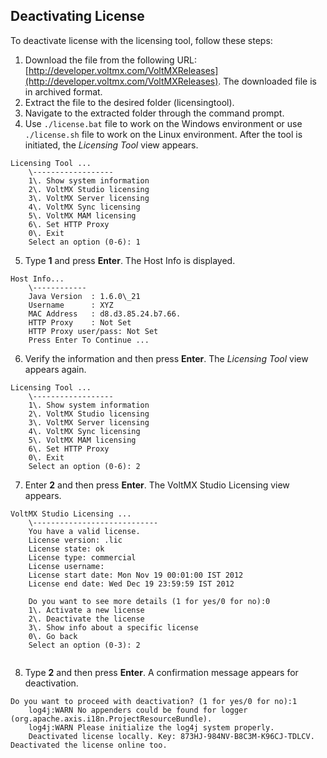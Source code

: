 ﻿

Deactivating License
--------------------

To deactivate license with the licensing tool, follow these steps:

1.  Download the file from the following URL: [http://developer.voltmx.com/VoltMXReleases](http://developer.voltmx.com/VoltMXReleases). The downloaded file is in archived format.
2.  Extract the file to the desired folder (licensingtool).
3.  Navigate to the extracted folder through the command prompt.
4.  Use `./license.bat` file to work on the Windows environment or use `./license.sh` file to work on the Linux environment. After the tool is initiated, the _Licensing Tool_ view appears.
```
Licensing Tool ...  
    \------------------  
    1\. Show system information  
    2\. VoltMX Studio licensing  
    3\. VoltMX Server licensing  
    4\. VoltMX Sync licensing  
    5\. VoltMX MAM licensing  
    6\. Set HTTP Proxy  
    0\. Exit  
    Select an option (0-6): 1
```
5.  Type **1** and press **Enter**. The Host Info is displayed.
```
Host Info...  
    \------------  
    Java Version  : 1.6.0\_21  
    Username      : XYZ  
    MAC Address   : d8.d3.85.24.b7.66.  
    HTTP Proxy    : Not Set  
    HTTP Proxy user/pass: Not Set  
    Press Enter To Continue ...
```
6.  Verify the information and then press **Enter**. The _Licensing Tool_ view appears again.
```
Licensing Tool ...  
    \------------------  
    1\. Show system information  
    2\. VoltMX Studio licensing  
    3\. VoltMX Server licensing  
    4\. VoltMX Sync licensing  
    5\. VoltMX MAM licensing  
    6\. Set HTTP Proxy  
    0\. Exit  
    Select an option (0-6): 2
```
7.  Enter **2** and then press **Enter**. The VoltMX Studio Licensing view appears.
```
VoltMX Studio Licensing ...  
    \----------------------------  
    You have a valid license.  
    License version: .lic  
    License state: ok  
    License type: commercial  
    License username:  
    License start date: Mon Nov 19 00:01:00 IST 2012  
    License end date: Wed Dec 19 23:59:59 IST 2012  
      
    Do you want to see more details (1 for yes/0 for no):0  
    1\. Activate a new license  
    2\. Deactivate the license  
    3\. Show info about a specific license  
    0\. Go back  
    Select an option (0-3): 2  
    
```
8.  Type **2** and then press **Enter**. A confirmation message appears for deactivation.
```
Do you want to proceed with deactivation? (1 for yes/0 for no):1  
    log4j:WARN No appenders could be found for logger (org.apache.axis.i18n.ProjectResourceBundle).  
    log4j:WARN Please initialize the log4j system properly.  
    Deactivated license locally. Key: 873HJ-984NV-B8C3M-K96CJ-TDLCV. Deactivated the license online too.
```
